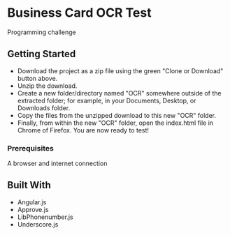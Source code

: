 # Business Card OCR Test
Programming challenge

## Getting Started

* Download the project as a zip file using the green "Clone or Download" button above.
* Unzip the download.
* Create a new folder/directory named "OCR" somewhere outside of the extracted folder; for example, in your Documents, Desktop, or Downloads folder.
* Copy the files from the unzipped download to this new "OCR" folder.
* Finally, from within the new "OCR" folder, open the index.html file in Chrome of Firefox. You are now ready to test!

### Prerequisites

A browser and internet connection

## Built With

* Angular.js
* Approve.js
* LibPhonenumber.js
* Underscore.js